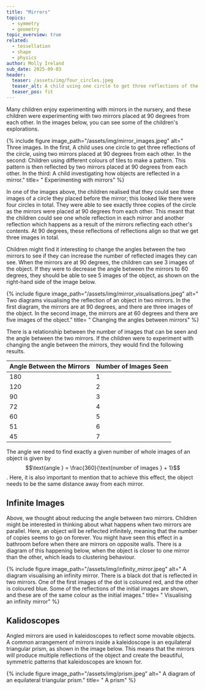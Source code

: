 ```yaml
---
title: "Mirrors"
topics: 
  - symmetry
  - geometry
topic_overview: true
related: 
  - tessellation
  - shape
  - physics
author: Molly Ireland
sub_date: 2025-09-03
header:
  teaser: /assets/img/four_circles.jpeg
  teaser_alt: A child using one circle to get three reflections of the circle, using two mirrors placed at 90 degrees from each other.
  teaser_pos: fit
---
```

Many children enjoy experimenting with mirrors in the nursery, and these children were experimenting with two mirrors placed at 90 degrees from each other. In the images below, you can see some of the children's explorations. 

{% include figure image_path="/assets/img/mirror_images.jpeg" alt=" Three images. In the first, A child uses one circle to get three reflections of the circle, using two mirrors placed at 90 degrees from each other. In the second: Children using different colours of tiles to make a pattern. This pattern is then reflected by two mirrors placed at 90 degrees from each other. In the third: A child investigating how objects are reflected in a mirror." title= " Experimenting with mirrors" %}

In one of the images above, the children realised that they could see three images of a circle they placed before the mirror; this looked like there were four circles in total. They were able to see exactly three copies of the circle as the mirrors were placed at 90 degrees from each other. This meant that the children could see one whole reflection in each mirror and another reflection which happens as a result of the mirrors reflecting each other's contents. At 90 degrees, these reflections of reflections align so that we get three images in total.

Children might find it interesting to change the angles between the two mirrors to see if they can increase the number of reflected images they can see. When the mirrors are at 90 degrees, the children can see 3 images of the object. If they were to decrease the angle between the mirrors to 60 degrees, they should be able to see 5 images of the object, as shown on the right-hand side of the image below.

{% include figure image_path="/assets/img/mirror_visualisations.jpeg" alt=" Two diagrams visualising the reflection of an object in two mirrors. In the first diagram, the mirrors are at 90 degrees, and there are three images of the object. In the second image, the mirrors are at 60 degrees and there are five images of the object." title= " Changing the angles between mirrors" %}

There is a relationship between the number of images that can be seen and the angle between the two mirrors. If the children were to experiment with changing the angle between the mirrors, they would find the following results.

| Angle Between the Mirrors | Number of Images Seen |
|---------------------------|-----------------------|
| 180                       | 1                     |
| 120                       | 2                     |
| 90                        | 3                     |
| 72                        | 4                     |
| 60                        | 5                     |
| 51                        | 6                     |
| 45                        | 7                     |


The angle we need to find exactly a given number of whole images of an object is given by $$\text{angle } = \frac{360}{\text{number of images } + 1}$$. Here, it is also important to mention that to achieve this effect, the object needs to be the same distance away from each mirror. 

## Infinite Images 
Above, we thought about reducing the angle between two mirrors. Children might be interested in thinking about what happens when two mirrors are parallel. Here, an object will be reflected infinitely, meaning that the number of copies seems to go on forever. You might have seen this effect in a bathroom before when there are mirrors on opposite walls. There is a diagram of this happening below, when the object is closer to one mirror than the other, which leads to clustering behaviour.

{% include figure image_path="/assets/img/infinity_mirror.jpeg" alt=" A diagram visualising an infinity mirror. There is a black dot that is reflected in two mirrors. One of the first images of the dot is coloured red, and the other is coloured blue. Some of the reflections of the initial images are shown, and these are of the same colour as the initial images." title= " Visualising an infinity mirror" %}

## Kalidoscopes
Angled mirrors are used in kaleidoscopes to reflect some movable objects. A common arrangement of mirrors inside a kaleidoscope is an equilateral triangular prism, as shown in the image below. This means that the mirrors will produce multiple reflections of the object and create the beautiful, symmetric patterns that kaleidoscopes are known for. 

{% include figure image_path="/assets/img/prism.jpeg" alt=" A diagram of an equilateral triangular prism." title= " A prism" %}


